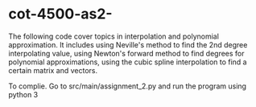# cot-4500-as2-
The following code cover topics in interpolation and polynomial approximation. It includes using Neville's method to find the 2nd degree interpolating value, using Newton's forward method to find degrees for polynomial approximations, using the cubic spline interpolation to find a certain matrix and vectors. 

To complie. Go to src/main/assignment_2.py and run the program using python 3 
